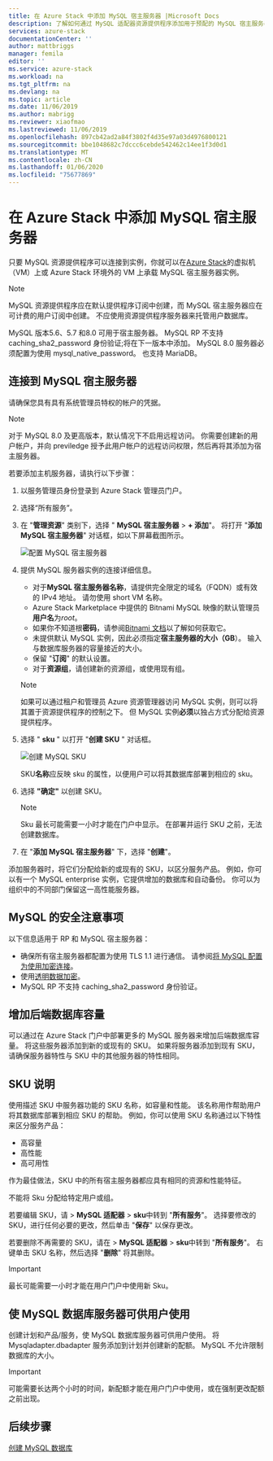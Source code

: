 ```yaml
---
title: 在 Azure Stack 中添加 MySQL 宿主服务器 |Microsoft Docs
description: 了解如何通过 MySQL 适配器资源提供程序添加用于预配的 MySQL 宿主服务器。
services: azure-stack
documentationCenter: ''
author: mattbriggs
manager: femila
editor: ''
ms.service: azure-stack
ms.workload: na
ms.tgt_pltfrm: na
ms.devlang: na
ms.topic: article
ms.date: 11/06/2019
ms.author: mabrigg
ms.reviewer: xiaofmao
ms.lastreviewed: 11/06/2019
ms.openlocfilehash: 897cb42ad2a84f3802f4d35e97a03d4976800121
ms.sourcegitcommit: bbe1048682c7dccc6cebde542462c14ee1f3d0d1
ms.translationtype: MT
ms.contentlocale: zh-CN
ms.lasthandoff: 01/06/2020
ms.locfileid: "75677869"
---
```

# <a name="add-mysql-hosting-servers-in-azure-stack"></a>在 Azure Stack 中添加 MySQL 宿主服务器

只要 MySQL 资源提供程序可以连接到实例，你就可以在[Azure Stack](azure-stack-overview.md)的虚拟机（VM）上或 Azure Stack 环境外的 VM 上承载 MySQL 宿主服务器实例。

> [!NOTE]
> MySQL 资源提供程序应在默认提供程序订阅中创建，而 MySQL 宿主服务器应在可计费的用户订阅中创建。 不应使用资源提供程序服务器来托管用户数据库。

MySQL 版本5.6、5.7 和8.0 可用于宿主服务器。 MySQL RP 不支持 caching_sha2_password 身份验证;将在下一版本中添加。 MySQL 8.0 服务器必须配置为使用 mysql_native_password。 也支持 MariaDB。

## <a name="connect-to-a-mysql-hosting-server"></a>连接到 MySQL 宿主服务器

请确保您具有具有系统管理员特权的帐户的凭据。

> [!NOTE]
> 对于 MySQL 8.0 及更高版本，默认情况下不启用远程访问。 你需要创建新的用户帐户，并向 previledge 授予此用户帐户的远程访问权限，然后再将其添加为宿主服务器。

若要添加主机服务器，请执行以下步骤：

1. 以服务管理员身份登录到 Azure Stack 管理员门户。
2. 选择“所有服务”。
3. 在 "**管理资源**" 类别下，选择 " **MySQL 宿主服务器** >  **+ 添加**"。 将打开 "**添加 MySQL 宿主服务器**" 对话框，如以下屏幕截图所示。

   ![配置 MySQL 宿主服务器](./media/azure-stack-mysql-rp-deploy/mysql-add-hosting-server-2.png)

4. 提供 MySQL 服务器实例的连接详细信息。

   * 对于**MySQL 宿主服务器名称**，请提供完全限定的域名（FQDN）或有效的 IPv4 地址。 请勿使用 short VM 名称。
   * Azure Stack Marketplace 中提供的 Bitnami MySQL 映像的默认管理员**用户名**为*root*。
   * 如果你不知道根**密码**，请参阅[Bitnami 文档](https://docs.bitnami.com/azure/faq/#how-to-find-application-credentials)以了解如何获取它。
   * 未提供默认 MySQL 实例，因此必须指定**宿主服务器的大小（GB**）。 输入与数据库服务器的容量接近的大小。
   * 保留 "**订阅**" 的默认设置。
   * 对于**资源组**，请创建新的资源组，或使用现有组。

   > [!NOTE]
   > 如果可以通过租户和管理员 Azure 资源管理器访问 MySQL 实例，则可以将其置于资源提供程序的控制之下。 但 MySQL 实例**必须**以独占方式分配给资源提供程序。

5. 选择 " **sku** " 以打开 "**创建 SKU** " 对话框。

   ![创建 MySQL SKU](./media/azure-stack-mysql-rp-deploy/mysql-new-sku.png)

   SKU**名称**应反映 sku 的属性，以便用户可以将其数据库部署到相应的 sku。

6. 选择 **"确定"** 以创建 SKU。
   > [!NOTE]
   > Sku 最长可能需要一小时才能在门户中显示。 在部署并运行 SKU 之前，无法创建数据库。

7. 在 "**添加 MySQL 宿主服务器**" 下，选择 "**创建**"。

添加服务器时，将它们分配给新的或现有的 SKU，以区分服务产品。 例如，你可以有一个 MySQL enterprise 实例，它提供增加的数据库和自动备份。 你可以为组织中的不同部门保留这一高性能服务器。

## <a name="security-considerations-for-mysql"></a>MySQL 的安全注意事项

以下信息适用于 RP 和 MySQL 宿主服务器：

* 确保所有宿主服务器都配置为使用 TLS 1.1 进行通信。 请参阅[将 MySQL 配置为使用加密连接](https://dev.mysql.com/doc/refman/5.7/en/using-encrypted-connections.html)。
* 使用[透明数据加密](https://dev.mysql.com/doc/mysql-secure-deployment-guide/5.7/en/secure-deployment-data-encryption.html)。
* MySQL RP 不支持 caching_sha2_password 身份验证。

## <a name="increase-backend-database-capacity"></a>增加后端数据库容量

可以通过在 Azure Stack 门户中部署更多的 MySQL 服务器来增加后端数据库容量。 将这些服务器添加到新的或现有的 SKU。 如果将服务器添加到现有 SKU，请确保服务器特性与 SKU 中的其他服务器的特性相同。

## <a name="sku-notes"></a>SKU 说明
使用描述 SKU 中服务器功能的 SKU 名称，如容量和性能。 该名称用作帮助用户将其数据库部署到相应 SKU 的帮助。 例如，你可以使用 SKU 名称通过以下特性来区分服务产品：
  
* 高容量
* 高性能
* 高可用性

作为最佳做法，SKU 中的所有宿主服务器都应具有相同的资源和性能特征。

不能将 Sku 分配给特定用户或组。

若要编辑 SKU，请 > **MySQL 适配器** > **sku**中转到 "**所有服务**"。 选择要修改的 SKU，进行任何必要的更改，然后单击 "**保存**" 以保存更改。 

若要删除不再需要的 SKU，请在 > **MySQL 适配器** > **sku**中转到 "**所有服务**"。 右键单击 SKU 名称，然后选择 "**删除**" 将其删除。

> [!IMPORTANT]
> 最长可能需要一小时才能在用户门户中使用新 Sku。

## <a name="make-mysql-database-servers-available-to-your-users"></a>使 MySQL 数据库服务器可供用户使用

创建计划和产品/服务，使 MySQL 数据库服务器可供用户使用。 将 Mysqladapter.dbadapter 服务添加到计划并创建新的配额。 MySQL 不允许限制数据库的大小。

> [!IMPORTANT]
> 可能需要长达两个小时的时间，新配额才能在用户门户中使用，或在强制更改配额之前出现。

## <a name="next-steps"></a>后续步骤

[创建 MySQL 数据库](azure-stack-mysql-resource-provider-databases.md)
